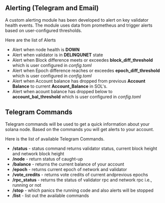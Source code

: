 ## Alerting (Telegram and Email)
 A custom alerting module has been developed to alert on key validator health events. The module uses data from prometheus and trigger alerts based on user-configured thresholds.

 Here are the list of Alerts
 - Alert when node health is **DOWN**
 - Alert when validator is in **DELINQUNET** state
 - Alert when Block difference meets or exceedes **block_diff_threshold** which is user configured in *config.toml*
 - Alert when Epoch difference reaches or exceedes **epoch_diff_threshold** which is user configured in *config.toml*
 - Alert when Account balance has dropped from previous **Account Balance** to current **Account_Balance** in SOL's.
 - Alert when acount balance has dropped below to **account_bal_threshold** which is user configured in *config.toml*

## Telegram Commands
Telegram commands will be used to get a quick information about your solana node. Based on the commands you will get alerts to your account.

Here is the list of available Telegram Commands.
  - **/status** - status command returns validator status, current block height and network block height
  - **/node** - return status of caught-up
  - **/balance** - returns the current balance of your account 
  - **/epoch** - returns current epoch of network and validator
  - **/vote_credits** - returns vote credits of current andprevious epochs 
  - **/rpc_status** - returns the status of validator rpc and network rpc i.e., running or not
  - **/stop** - which panics the running code and also alerts will be stopped
  - **/list** - list out the available commands
